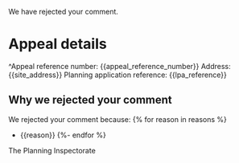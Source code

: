We have rejected your comment.

# Appeal details

^Appeal reference number: {{appeal_reference_number}}
Address: {{site_address}}
Planning application reference: {{lpa_reference}}

## Why we rejected your comment

We rejected your comment because:
{% for reason in reasons %}
- {{reason}}
{%- endfor %}

The Planning Inspectorate
